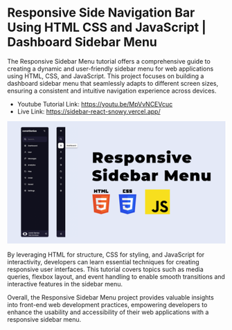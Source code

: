 # Responsive Side Navigation Bar Using HTML CSS and JavaScript | Dashboard Sidebar Menu

The Responsive Sidebar Menu tutorial offers a comprehensive guide to creating a dynamic and user-friendly sidebar menu for web applications using HTML, CSS, and JavaScript. This project focuses on building a dashboard sidebar menu that seamlessly adapts to different screen sizes, ensuring a consistent and intuitive navigation experience across devices.

- Youtube Tutorial Link: https://youtu.be/MpVvNCEVcuc
- Live Link: https://sidebar-react-snowy.vercel.app/

![Sidebar Menu](images/ResponsiveSidebarMenu.png)

By leveraging HTML for structure, CSS for styling, and JavaScript for interactivity, developers can learn essential techniques for creating responsive user interfaces. This tutorial covers topics such as media queries, flexbox layout, and event handling to enable smooth transitions and interactive features in the sidebar menu.

Overall, the Responsive Sidebar Menu project provides valuable insights into front-end web development practices, empowering developers to enhance the usability and accessibility of their web applications with a responsive sidebar menu.
